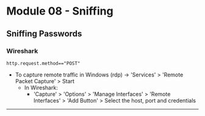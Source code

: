 # Module 08 - Sniffing #

## Sniffing Passwords ##

### Wireshark ###
``` http.request.method=="POST" ```

* To capture remote traffic in Windows (rdp) -> 'Services' > 'Remote Packet Capture' > Start
    * In Wireshark:
        * 'Capture' > 'Options' > 'Manage Interfaces' > 'Remote Interfaces' > 'Add Button' > Select the host, port and credentials


- - - -
